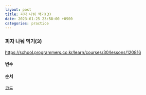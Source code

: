 ```yaml
---
layout: post
title: 피자 나눠 먹기(3)
date: 2023-01-25 23:58:00 +0900
categories: practice
---
```

### 피자 나눠 먹기(3)    
https://school.programmers.co.kr/learn/courses/30/lessons/120816    
    
#### 변수    
   
    
#### 순서    
    
    
#### 코드    

